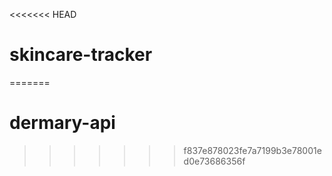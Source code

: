 <<<<<<< HEAD
# skincare-tracker
=======
# dermary-api
>>>>>>> f837e878023fe7a7199b3e78001ed0e73686356f
